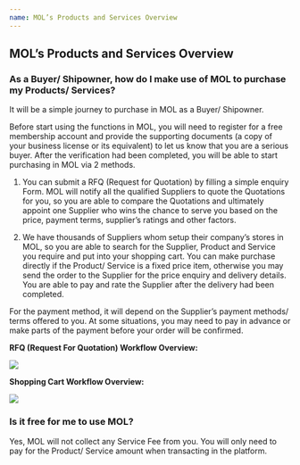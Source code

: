 ```yaml
---
name: MOL’s Products and Services Overview
---
```


## MOL’s Products and Services Overview

###  As a Buyer/ Shipowner, how do I make use of MOL to purchase my Products/ Services?

It will be a simple journey to purchase in MOL as a Buyer/ Shipowner. 

Before start using the functions in MOL, you will need to register for a free membership account and provide the supporting documents (a copy of your business license or its equivalent) to let us know that you are a serious buyer. After the verification had been completed, you will be able to start purchasing in MOL via 2 methods.

1.	You can submit a RFQ (Request for Quotation) by filling a simple enquiry Form. MOL will notify all the qualified Suppliers to quote the Quotations for you, so you are able to compare the Quotations and ultimately appoint one Supplier who wins the chance to serve you based on the price, payment terms, supplier’s ratings and other factors. 

2.	We have thousands of Suppliers whom setup their company’s stores in MOL, so you are able to search for the Supplier, Product and Service you require and put into your shopping cart. You can make purchase directly if the Product/ Service is a fixed price item, otherwise you may send the order to the Supplier for the price enquiry and delivery details. You are able to pay and rate the Supplier after the delivery had been completed.  

For the payment method, it will depend on the Supplier’s payment methods/ terms offered to you. At some situations, you may need to pay in advance or make parts of the payment before your order will be confirmed.

**RFQ (Request For Quotation) Workflow Overview:**

![](http://bwoil-file.oss-cn-hongkong.aliyuncs.com/cms/RFQ_Overview.png)

**Shopping Cart Workflow Overview:**

![](http://bwoil-file.oss-cn-hongkong.aliyuncs.com/cms/Shopping_Cart_Overview.png)

### Is it free for me to use MOL?

Yes, MOL will not collect any Service Fee from you. You will only need to pay for the Product/ Service amount when transacting in the platform.  


